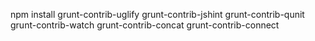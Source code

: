 npm install grunt-contrib-uglify grunt-contrib-jshint grunt-contrib-qunit \
    grunt-contrib-watch grunt-contrib-concat grunt-contrib-connect
